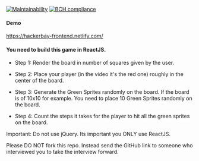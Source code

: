 [![Maintainability](https://api.codeclimate.com/v1/badges/c71100fdac9e4403d37d/maintainability)](https://codeclimate.com/github/DrKimpatrick/frontend-task/maintainability) [![BCH compliance](https://bettercodehub.com/edge/badge/DrKimpatrick/frontend-task?branch=develop)](https://bettercodehub.com/)

#### Demo
https://hackerbay-frontend.netlify.com/

#### You need to build this game in ReactJS.

- Step 1: Render the board in number of squares given by the user.

- Step 2: Place your player (in the video it's the red one) roughly in the center of the board.

- Step 3: Generate the Green Sprites randomly on the board. If the board is of 10x10 for example. You need to place 10 Green Sprites randomly on the board.

- Step 4: Count the steps it takes for the player to hit all the green sprites on the board.

Important: Do not use jQuery. Its important you ONLY use ReactJS.

Please DO NOT fork this repo. Instead send the GitHub link to someone who interviewed you to take the interview forward.